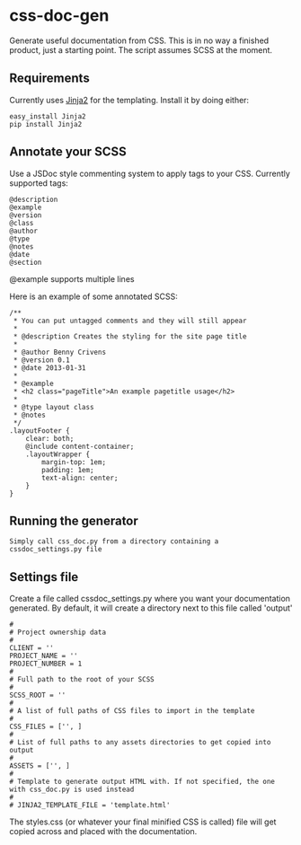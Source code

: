 css-doc-gen
===========

Generate useful documentation from CSS. This is in no way a finished product, just a starting point. The script assumes SCSS at the moment.

Requirements
------------

Currently uses [Jinja2](http://jinja.pocoo.org/docs/) for the templating. Install it by doing either:

	easy_install Jinja2
	pip install Jinja2

Annotate your SCSS
------------------

Use a JSDoc style commenting system to apply tags to your CSS. Currently supported tags:

	@description
	@example
	@version
	@class
	@author
	@type
	@notes
	@date
	@section

@example supports multiple lines

Here is an example of some annotated SCSS:

	/**
	 * You can put untagged comments and they will still appear
	 *
	 * @description Creates the styling for the site page title
	 *
	 * @author Benny Crivens
	 * @version 0.1
	 * @date 2013-01-31
	 *
	 * @example
	 * <h2 class="pageTitle">An example pagetitle usage</h2>
	 *
	 * @type layout class
	 * @notes
	 */
	.layoutFooter {
		clear: both;
		@include content-container;
		.layoutWrapper {
			margin-top: 1em;
			padding: 1em;
			text-align: center;
		}
	}


Running the generator
---------------------

	Simply call css_doc.py from a directory containing a cssdoc_settings.py file

Settings file
-------------

Create a file called cssdoc_settings.py where you want your documentation generated.
By default, it will create a directory next to this file called 'output'

	#
	# Project ownership data
	#
	CLIENT = ''
	PROJECT_NAME = ''
	PROJECT_NUMBER = 1
	#
	# Full path to the root of your SCSS
	#
	SCSS_ROOT = ''
	#
	# A list of full paths of CSS files to import in the template
	#
	CSS_FILES = ['', ]
	#
	# List of full paths to any assets directories to get copied into output
	#
	ASSETS = ['', ]
	#
	# Template to generate output HTML with. If not specified, the one with css_doc.py is used instead
	#
	# JINJA2_TEMPLATE_FILE = 'template.html'


The styles.css (or whatever your final minified CSS is called) file will get copied across and placed with the documentation.
